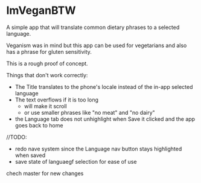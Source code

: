 # ImVeganBTW

A simple app that will translate common dietary phrases to a selected language.

Veganism was in mind but this app can be used for vegetarians and also has a phrase for gluten sensitivity.

This is a rough proof of concept.

Things that don't work correctly:

- The Title translates to the phone's locale instead of the in-app selected language
- The text overflows if it is too long
  - will make it scroll
  - or use smaller phrases like "no meat" and "no dairy"
- the Language tab does not unhighlight when Save it clicked and the app goes back to home


//TODO:
- redo nave system since the Language nav button stays highlighted when saved
- save state of languaegf selection for ease of use


chech master for new changes
